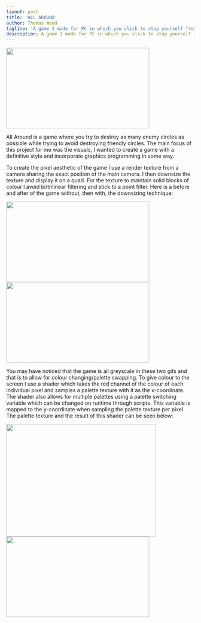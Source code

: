 ```yaml
---
layout: post
title: 'ALL AROUND'
author: Thomas Wood
tagline: 'A game I made for PC in which you click to stop yourself from losing lives while trying to hit enemies and miss friends'
description: A game I made for PC in which you click to stop yourself from losing lives while trying to hit enemies and miss friends
---
```


<img src="https://twood27897.github.io/assets/allaroundpalettechange.gif" width="382" height="215">

All Around is a game where you try to destroy as many enemy circles as possible while trying to avoid destroying friendly circles. The main focus of this project for me was the visuals, I wanted to create a game with a definitive style and incorporate graphics programming in some way. 

To create the pixel aesthetic of the game I use a render texture from a camera sharing the exact position of the main camera. I then downsize the texture and display it on a quad. For the texture to maintain solid blocks of colour I avoid bi/trilinear filtering and stick to a point filter. Here is a before and after of the game without, then with, the downsizing technique:

<img src="https://twood27897.github.io/assets/allaroundnofilter.gif" width="382" height="215"> <img src="https://twood27897.github.io/assets/allaroundfilter.gif" width="382" height="215">

You may have noticed that the game is all greyscale in these two gifs and that is to allow for colour changing/palette swapping. To give colour to the screen I use a shader which takes the red channel of the colour of each individual pixel and samples a palette texture with it as the x-coordinate. The shader also allows for multiple palettes using a palette switching variable which can be changed on runtime through scripts. This variable is mapped to the y-coordinate when sampling the palette texture per pixel. The palette texture and the result of this shader can be seen below:

<img src="https://twood27897.github.io/assets/palettes.png" width="400" height="300"> <img src="https://twood27897.github.io/assets/allaroundpalettechange.gif" width="382" height="215">
